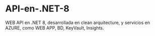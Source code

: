 # API-en-.NET-8
WEB API en .NET 8, desarrollada en clean arquitecture, y servicios en AZURE, como WEB APP, BD, KeyVault, Insights.
